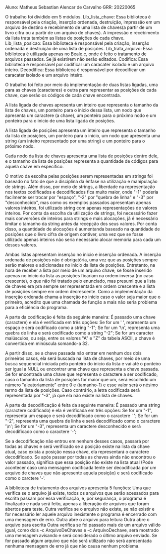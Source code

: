 Aluno: Matheus Sebastian Alencar de Carvalho
GRR: 20220065

O trabalho foi dividido em 5 módulos. 
Lib_lista_chave: Essa biblioteca é responsável pela criação, inserção ordenada, destruição, impressão em um arquivo de destino e recebimento de uma lista de chaves(a partir de um livro cifra ou a partir de um arquivo de chaves). A impressão e recebimento da lista trata também as listas de posições de cada chave.
Lib_lista_posicao:  Essa biblioteca é responsável pela criação, inserção ordenada e destruição de uma lista de posições. 
Lib_trata_arquivo: Essa biblioteca é utilizada apenas no Beale.c, onde é feito o tratamento de arquivos passados. Se já existirem não serão editados.
Codifica: Essa biblioteca é responsável por codificar um caracater isolado e um arquivo inteiro.
Decodifica: Essa biblioteca é responsável por decodificar um caracater isolado e um arquivo inteiro.

O trabalho foi feito por meio da implementação de duas listas ligadas, uma para as chaves (caracteres) e outra para representar as posições de cada chave, que serão os códigos de cada chave encontrada.

A lista ligada de chaves apresenta um inteiro que representa o tamanho da lista de chaves, um ponteiro para o inicio dessa lista, um nodo que apresenta um caractere (a chave), um ponteiro para o próximo nodo e um ponteiro para o inicio de uma lista ligada de posições.

A lista ligada de posições apresenta um inteiro que representa o tamanho da lista de posições, um ponteiro para o inicio, um nodo que apresenta uma string (um inteiro representado por uma string) e um ponteiro para o próximo nodo.

Cada nodo da lista de chaves apresenta uma lista de posições dentro dele, e o tamanho da lista de posições representa a quantidade de códigos para aquela chave em específico.

O motivo da escolha pelas posições serem representadas em strings foi baseado no fato de que a disciplina da ênfase na utilização e manipulação de strings. Além disso, por meio de strings, a liberdade na representação nos textos codificados e decodificados fica muito maior, onde "-1" poderia facilmente ser trocar por "espaço", "-2" por "quebra de linha" e "-3" por "desconhecido", mas como os exemplos passados apresentam apenas valores inteiros, foi utilizado string com apenas representações de valores inteiros. Por conta da escolha da utilização de strings, foi necessário fazer mais conversões de inteiros para strings e mais alocações, já é necessário limitar o tamanho da string antes da recepção dos seus valores. Por conta disso, a quantidade de alocações é aumentanda baseado na quantidade de posições que o livro cifra de origem contiver, uma vez que se fosse utilizado apenas inteiros não seria necessário alocar memória para cada um desses valores.

Ambas listas apresentam inserção no inicio e inserção ordenada. A inserção ordenada de posições não é obrigatória, uma vez que as posições sempre serão maiores e adicionadas no inicio da lista de posições. Entretanto, na hora de receber a lista por meio de um arquivo chave, se fosse inserido apenas no inicio da lista as posições ficariam na ordem inversa (no caso crescente), o que não foi tratado pelo enunciado, mas presumi que a lista de chaves era pra sempre ser representada em ordem crescente e a lista de posições sempre em ordem decrescente. Como a implementação da inserção ordenada chama a inserção no inicio caso o valor seja maior que o primeiro, acredito que uma chamada de função a mais não seria problema para a eficiência do programa.


A parte da codificação é feita da seguinte maneira: É passado uma chave (caractere) e ela é verificada em três opções:
Se for um ' ', representa um espaço e será codificado como a string "-1";
Se for um '\n', representa uma quebra de linha e será codificado como a string "-2";
Se for um caracter maiúsculos, ou seja, entre os valores "A" e "Z" da tabela ASCII, a chave é convertida em minúscula somando-a 32.

A partir disso, se a chave passada não entrar em nenhum dos dois primeiros casos, ela será buscada na lista de chaves, por meio de uma busca sequencial iniciada pelo ponteiro do inicio da lista e vai até o ponteiro ser igual a NULL ou encontrar uma chave que representa a chave passada.
Se for encontrada uma chave que representa o caractere a ser codificado, caso o tamanho da lista de posições for maior que um, será escolhido um número "aleatoriamente" entre 0 e (tamanho-1) e esse valor será o nésimo termo da lista de posições. Caso contrário, a letra codificada será representada por "-3", já que ela não existe na lista de chaves. 


A parte da decodificação é feita da seguinte maneira: É passado uma string (caractere codificado) e ela é verificada em três opções:
Se for um "-1", representa um espaço e será decodificado como o caractere ' ';
Se for um "-2", representa uma quebra de linha e será decodificado como o caractere '\n';
Se for um "-3", representa um caractere desconhecido e será decodificado como o caractere '-';

Se a decodificação não entrou em nenhum desses casos, passará por todas as chaves e será verificado se a posição existe na lista da chave atual, caso exista a posição nessa chave, ela representará o caractere decodificado. Se após passar por todas as chaves ainda não encontrou o valor passado, significa que essa posição não existe na lista atual (Pode acontecer caso uma mensagem codificada tente ser decodificada por um arquivo de chaves que não apresente aquela posição) e será codificado como o carctere '-'.


A biblioteca de tratamento dos arquivos apresenta 5 funções:
Uma que verifica se o arquivo já existe, todos os arquivos que serão acessados para escrita passam por essa verificação, e, por segurança, o programa é finalizado e nada será feito, apenas a liberação de arquivos que foram abertos para teste.
Outra verifica se o arquivo não existe, se não existir e for necessário ler aquele arquivo inexistente o programa é encerrado com uma mensagem de erro.
Outra abre o arquivo para leitura 
Outra abre o arquivo para escrita
Outra verifica se foi passado mais de um arquivo válido igual, como dois -c ArquivoDeChaves e -c ArquivoDechave, será mostrado uma mensagem avisando e será considerado o último arquivo enviado. Se for passado algum arquivo que não será utilizado não será apresentada nenhuma mensagem de erro já que não causa nenhum problema.

